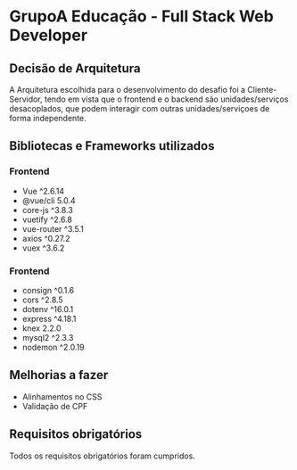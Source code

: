# GrupoA Educação - Full Stack Web Developer

## Decisão de Arquitetura

A Arquitetura escolhida para o desenvolvimento do desafio foi a Cliente-Servidor, tendo em vista que o frontend e o backend são unidades/serviços desacoplados, que podem interagir com outras unidades/serviçoes de forma independente.

## Bibliotecas e Frameworks utilizados

### Frontend

* Vue ^2.6.14
* @vue/cli 5.0.4
* core-js ^3.8.3
* vuetify ^2.6.8
* vue-router ^3.5.1
* axios ^0.27.2
* vuex ^3.6.2

### Frontend

* consign ^0.1.6
* cors ^2.8.5
* dotenv ^16.0.1
* express ^4.18.1
* knex 2.2.0
* mysql2 ^2.3.3
* nodemon ^2.0.19

## Melhorias a fazer

* Alinhamentos no CSS
* Validação de CPF


## Requisitos obrigatórios

Todos os requisitos obrigatórios foram cumpridos.



